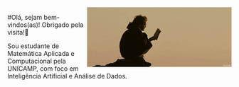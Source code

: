 <img src = "banner" width = "325px" align = right>

#Olá, sejam bem-vindos(as)! Obrigado pela visita!💚

Sou estudante de Matemática Aplicada e Computacional pela UNICAMP, com foco em Inteligência Artificial e Análise de Dados.



<!--
**Arthur-Dionizio/Arthur-Dionizio** is a ✨ _special_ ✨ repository because its `README.md` (this file) appears on your GitHub profile.

Here are some ideas to get you started:

- 🔭 I’m currently working on ...
- 🌱 I’m currently learning ...
- 👯 I’m looking to collaborate on ...
- 🤔 I’m looking for help with ...
- 💬 Ask me about ...
- 📫 How to reach me: ...
- 😄 Pronouns: ...
- ⚡ Fun fact: ...
-->
